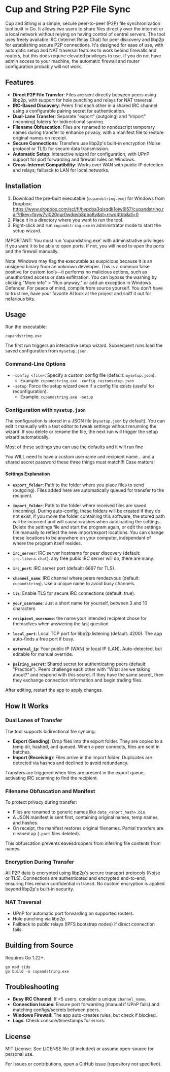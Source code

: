 # Cup and String P2P File Sync

Cup and String is a simple, secure peer-to-peer (P2P) file synchronization tool built in Go. It allows two users to share files directly over the internet or a local network without relying on having control of central servers. The tool uses freely available IRC (Internet Relay Chat) for peer discovery and libp2p for establishing secure P2P connections. It's designed for ease of use, with automatic setup and NAT traversal features to work behind firewalls and routers, but this does require elevated privileges to use.  If you do not have admin access to your machine, the automatic firewall and router configuration probably will not work.  

## Features
- **Direct P2P File Transfer**: Files are sent directly between peers using libp2p, with support for hole punching and relays for NAT traversal.
- **IRC-Based Discovery**: Peers find each other in a shared IRC channel using a configurable pairing secret for authentication.
- **Dual-Lane Transfer**: Separate "export" (outgoing) and "import" (incoming) folders for bidirectional syncing.
- **Filename Obfuscation**: Files are renamed to nondescript temporary names during transfer to enhance privacy, with a manifest file to restore original names on receipt.
- **Secure Connections**: Transfers use libp2p's built-in encryption (Noise protocol or TLS) for secure data transmission.
- **Automatic Setup**: Interactive wizard for configuration, with UPnP support for port forwarding and firewall rules on Windows.
- **Cross-Internet Compatibility**: Works over WAN with public IP detection and relays; fallback to LAN for local networks.

## Installation
1. Download the pre-built executable (`cupandstring.exe`) for Windows from
 	Dropbox: https://www.dropbox.com/scl/fi/hvpcba3qisqdk1oiw6l57/cupandstring.rar?rlkey=fqyw7yj020qur0wdqvb8pbo8y&st=rrwo4tbb&dl=0
2. Place it in a directory where you want to run the tool.
3. Right-click and run `cupandstring.exe` in administrator mode to start the setup wizard.

IMPORTANT: You must run 'cupandstring.exe' with administrative privileges if you want it to be able to open ports.  If not, you will need to open the ports and the firewall manually.


Note: Windows may flag the executable as suspicious because it is an unsigned binary from an unknown developer. This is a common false positive for custom tools—it performs no malicious actions, such as unauthorized access or data exfiltration. You can bypass the warning by clicking "More info" > "Run anyway," or add an exception in Windows Defender. For peace of mind, compile from source yourself. You don't have to trust me, have your favorite AI look at the project and sniff it out for nefarious bits.

## Usage
Run the executable:
```
cupandstring.exe
```
The first run triggers an interactive setup wizard. Subsequent runs load the saved configuration from `mysetup.json`.

### Command-Line Options
- `-config <file>`: Specify a custom config file (default: `mysetup.json`).
  - Example: `cupandstring.exe -config customsetup.json`
- `-setup`: Force the setup wizard even if a config file exists (useful for reconfiguration).
  - Example: `cupandstring.exe -setup`

### Configuration with `mysetup.json`
The configuration is stored in a JSON file (`mysetup.json` by default). You can edit it manually with a text editor to tweak settings without rerunning the wizard. If you delete or rename the file, the next run will trigger the setup wizard automatically.

Most of these settings you can use the defaults and it will run fine

You WILL need to have a custom username and recipient name... and a shared secret password
these three things must match!!!  Case matters! 

#### Settings Explanation
- **`export_folder`**: Path to the folder where you place files to send (outgoing). Files added here are automatically queued for transfer to the recipient.  
- **`import_folder`**: Path to the folder where received files are saved (incoming).
 During auto-config, these folders will be created if they do not exist, if you move the folder containing this software, the stored path will be incorrect and will cause crashes when autoloading the settings.  Delete the settings file and start the program again, or edit the settings file manually to reflect the new import/export locations.  You can change these locations to be anywhere on your computer, independant of where the program itself resides.


- **`irc_server`**: IRC server hostname for peer discovery (default: `irc.libera.chat`).
	any free pubic IRC server will do, there are many.
- **`irc_port`**: IRC server port (default: 6697 for TLS).
- **`channel_name`**: IRC channel where peers rendezvous (default: `cupandstring`). Use a unique name to avoid busy channels.
- **`tls`**: Enable TLS for secure IRC connections (default: true).
- **`your_username`**: Just a short name for yourself, between 3 and 10 characters
- **`recipient_username`**: the name your intended recipient chose for themselves when answering the last question
- **`local_port`**: Local TCP port for libp2p listening (default: 4200). The app auto-finds a free port if busy.
- **`external_ip`**: Your public IP (WAN) or local IP (LAN). Auto-detected, but editable for manual override.  
- **`pairing_secret`**: Shared secret for authenticating peers (default: "Practice"). Peers challenge each other with "What are we talking about?" and respond with this secret.  If they have the same secret, then they exchange connection information and begin trading files.

After editing, restart the app to apply changes.

## How It Works
### Dual Lanes of Transfer
The tool supports bidirectional file syncing:
- **Export (Sending)**: Drop files into the export folder. They are copied to a temp dir, hashed, and queued. When a peer connects, files are sent in batches.
- **Import (Receiving)**: Files arrive in the import folder. Duplicates are detected via hashes and declined to avoid redundancy.

Transfers are triggered when files are present in the export queue, activating IRC scanning to find the recipient.

### Filename Obfuscation and Manifest
To protect privacy during transfer:
- Files are renamed to generic names like `data_<short_hash>.bin`.
- A JSON manifest is sent first, containing original names, temp names, and hashes.
- On receipt, the manifest restores original filenames. Partial transfers are cleaned up (`.part` files deleted).

This obfuscation prevents eavesdroppers from inferring file contents from names.

### Encryption During Transfer
All P2P data is encrypted using libp2p's secure transport protocols (Noise or TLS). Connections are authenticated and encrypted end-to-end, ensuring files remain confidential in transit. No custom encryption is applied beyond libp2p's built-in security.

### NAT Traversal
- UPnP for automatic port forwarding on supported routers.
- Hole punching via libp2p.
- Fallback to public relays (IPFS bootstrap nodes) if direct connection fails.

## Building from Source
Requires Go 1.22+.
```
go mod tidy
go build -o cupandstring.exe
```

## Troubleshooting
- **Busy IRC Channel**: If >5 users, consider a unique `channel_name`.
- **Connection Issues**: Ensure port forwarding (manual if UPnP fails) and matching configs/secrets between peers.
- **Windows Firewall**: The app auto-creates rules, but check if blocked.
- **Logs**: Check console/timestamps for errors.

## License
MIT License. See LICENSE file (if included) or assume open-source for personal use.

For issues or contributions, open a GitHub issue (repository not specified).
